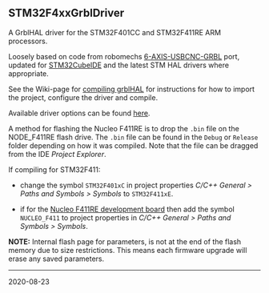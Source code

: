 ## STM32F4xxGrblDriver

A GrblHAL driver for the STM32F401CC and STM32F411RE ARM processors.

Loosely based on code from robomechs [6-AXIS-USBCNC-GRBL](https://github.com/robomechs/6-AXIS-USBCNC-GRBL) port, updated for [STM32CubeIDE](https://www.st.com/en/development-tools/stm32cubeide.htm) and the latest STM HAL drivers where appropriate.

See the Wiki-page for [compiling grblHAL](https://github.com/terjeio/grblHAL/wiki/Compiling-GrblHAL) for instructions for how to import the project, configure the driver and compile.

Available driver options can be found [here](Inc/my_machine.h).

A method for flashing the Nucleo F411RE is to drop the `.bin` file on the NODE_F411RE flash drive. The `.bin` file can be found in the `Debug` or `Release` folder depending on how it was compiled. Note that the file can be dragged from the IDE _Project Explorer_.

If compiling for STM32F411:

* change the symbol `STM32F401xC` in project properties _C\/C++ General > Paths and Symbols > Symbols_ to `STM32F411xE`.

* if for the [Nucleo F411RE development board](https://www.st.com/en/evaluation-tools/nucleo-f411re.html) then add the symbol `NUCLEO_F411` to project properties in _C\/C++ General > Paths and Symbols > Symbols_.

__NOTE:__ Internal flash page for parameters, is not at the end of the flash memory due to size restrictions. This means each firmware upgrade will erase any saved parameters. 

---
2020-08-23
